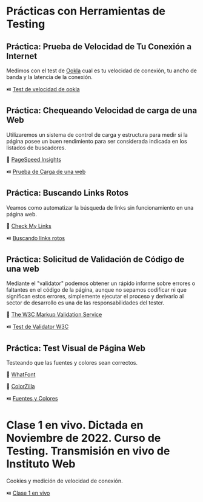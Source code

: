 # Prácticas con Herramientas de Testing

## Práctica: Prueba de Velocidad de Tu Conexión a Internet

Medimos con el test de [Ookla](https://www.speedtest.net/es) cual es tu velocidad de conexión, tu ancho de banda y la latencia de la conexión.

⏯️ [Test de velocidad de ookla](https://www.youtube.com/watch?v=9pFhBN7FrrM)

## Práctica: Chequeando Velocidad de carga de una Web

Utilizaremos un sistema de control de carga y estructura para medir si la página posee un buen rendimiento para ser considerada indicada en los listados de buscadores.

🔗 [PageSpeed Insights](https://pagespeed.web.dev/)

⏯️ [Prueba de Carga de una web](https://www.youtube.com/watch?v=McUnU4Vvcio)

## Práctica: Buscando Links Rotos

Veamos como automatizar la búsqueda de links sin funcionamiento en una página web.

🔗 [Check My Links](https://chrome.google.com/webstore/detail/check-my-links/ojkcdipcgfaekbeaelaapakgnjflfglf)

⏯️ [Buscando links rotos](https://www.youtube.com/watch?v=h-e10u-3HBw)

## Práctica: Solicitud de Validación de Código de una web

Mediante el "validator" podemos obtener un rápido informe sobre errores o faltantes en el código de la página, aunque no sepamos codificar ni que significan estos errores, simplemente ejecutar el proceso y derivarlo al sector de desarrollo es una de las responsabilidades del tester.

🔗 [The W3C Markup Validation Service](https://validator.w3.org/)

⏯️ [Test de Validator W3C](https://www.youtube.com/watch?v=n7LBWMWOaqo)

## Práctica: Test Visual de Página Web

Testeando que las fuentes y colores sean correctos.

🔗 [WhatFont](https://chrome.google.com/webstore/detail/whatfont/jabopobgcpjmedljpbcaablpmlmfcogm?hl=Es)

🔗 [ColorZilla](https://chrome.google.com/webstore/detail/colorzilla/bhlhnicpbhignbdhedgjhgdocnmhomnp?hl=es-419)

⏯️ [Fuentes y Colores](https://www.youtube.com/watch?v=n5rPgXTF5lE)

# Clase 1 en vivo. Dictada en Noviembre de 2022. Curso de Testing. Transmisión en vivo de Instituto Web

Cookies y medición de velocidad de conexión.

⏯️ [Clase 1 en vivo](https://www.youtube.com/watch?v=mzLFGati0Q4)
